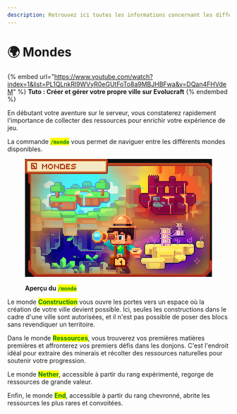 ```yaml
---
description: Retrouvez ici toutes les informations concernant les différents mondes
---
```


# 🌍 Mondes

{% embed url="https://www.youtube.com/watch?index=1&list=PL1QLnkRl9WVyR0eGUtFoTo8a9MBJHBFwa&v=DQan4FHVdeM" %}
**Tuto : Créer et gérer votre propre ville sur Evolucraft**
{% endembed %}

En débutant votre aventure sur le serveur, vous constaterez rapidement l'importance de collecter des ressources pour enrichir votre expérience de jeu.&#x20;

La commande <mark style="color:green;">**`/monde`**</mark> vous permet de naviguer entre les différents mondes disponibles.

<figure><img src="../.gitbook/assets/image (21).png" alt=""><figcaption><p><strong>Aperçu du </strong><mark style="color:green;"><strong><code>/monde</code></strong></mark></p></figcaption></figure>

Le monde <mark style="color:green;">**Construction**</mark> vous ouvre les portes vers un espace où la création de votre ville devient possible. Ici, seules les constructions dans le cadre d'une ville sont autorisées, et il n'est pas possible de poser des blocs sans revendiquer un territoire.&#x20;

Dans le monde <mark style="color:green;">**Ressources**</mark>, vous trouverez vos premières matières premières et affronterez vos premiers défis dans les donjons. C'est l'endroit idéal pour extraire des minerais et récolter des ressources naturelles pour soutenir votre progression.

Le monde <mark style="color:green;">**Nether**</mark>, accessible à partir du rang expérimenté, regorge de ressources de grande valeur.

Enfin, le monde <mark style="color:green;">**End**</mark>, accessible à partir du rang chevronné, abrite les ressources les plus rares et convoitées.
